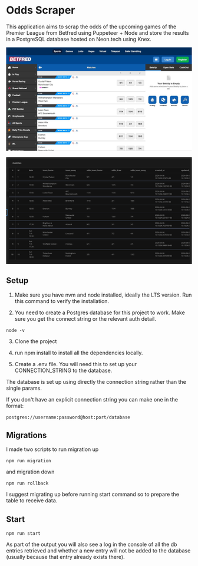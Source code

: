 # Odds Scraper

This application aims to scrap the odds of the upcoming games of the Premier League from Betfred using Puppeteer + Node and store the results in a PostgreSQL database hosted on Neon.tech using Knex.

<img width="1200" src="https://github.com/francescoGuglielmi/odds_scraper/blob/main/images/page.jpg"> <br/>

<img width="1200" src="https://github.com/francescoGuglielmi/odds_scraper/blob/main/images/NeonDB-matches-table.png"> <br/>

## Setup
1. Make sure you have nvm and node installed, ideally the LTS version. Run this command to verify the installation.

2. You need to create a Postgres database for this project to work. Make sure you get the connect string or the relevant auth detail.  

```
node -v 
```

3. Clone the project

4. run npm install to install all the dependencies locally.

5. Create a .env file. You will need this to set up your CONNECTION_STRING to the database.

The database is set up using directly the connection string rather than the single params.

If you don't have an explicit connection string you can make one in the format:

```
postgres://username:password@host:port/database
```

## Migrations

I made two scripts to run migration up 
```
npm run migration
```

and migration down
```
npm run rollback
```

I suggest migrating up before running start command so to prepare the table to receive data.

## Start

```
npm run start
```

As part of the output you will also see a log in the console of all the db entries retrieved and whether a new entry will not be added to the database (usually because that entry already exists there).

